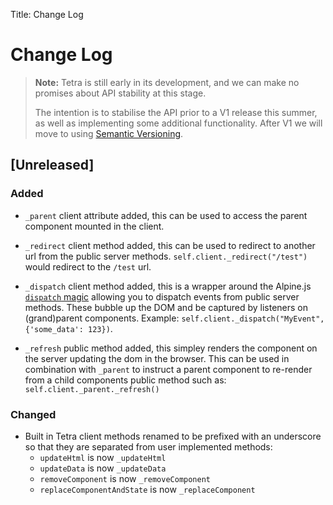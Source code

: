Title: Change Log

# Change Log

> **Note:** Tetra is still early in its development, and we can make no promises about API stability at this stage.
>
> The intention is to stabilise the API prior to a V1 release this summer, as well as  implementing some additional functionality. After V1 we will move to using [Semantic Versioning](https://semver.org/spec/v2.0.0.html).

## [Unreleased]

### Added

- `_parent` client attribute added, this can be used to access the parent component mounted in the client.

- `_redirect` client method added, this can be used to redirect to another url from the public server methods. `self.client._redirect("/test")` would redirect to the `/test` url.

- `_dispatch` client method added, this is a wrapper around the Alpine.js [`dispatch` magic](https://alpinejs.dev/magics/dispatch) allowing you to dispatch events from public server methods. These bubble up the DOM and be captured by listeners on (grand)parent components. Example: `self.client._dispatch("MyEvent", {'some_data': 123})`.

- `_refresh` public method added, this simpley renders the component on the server updating the dom in the browser. This can be used in combination with `_parent` to instruct a parent component to re-render from a child components public method such as: `self.client._parent._refresh()`

### Changed

- Built in Tetra client methods renamed to be prefixed with an underscore so that they are separated from user implemented methods:
    - `updateHtml` is now `_updateHtml`
    - `updateData` is now `_updateData`
    - `removeComponent` is now `_removeComponent`
    - `replaceComponentAndState` is now `_replaceComponent`
